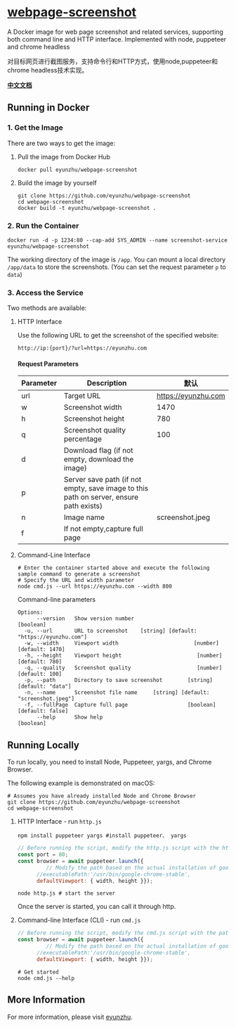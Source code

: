 # [webpage-screenshot](https://github.com/eyunzhu/webpage-screenshot)

A Docker image for web page screenshot and related services, supporting both command line and HTTP interface. Implemented with node, puppeteer and chrome headless

对目标网页进行截图服务，支持命令行和HTTP方式，使用node,puppeteer和chrome headless技术实现。

**[中文文档](https://github.com/eyunzhu/webpage-screenshot/blob/master/README_zh_CN.md)**

## Running in Docker

### 1. Get the Image

There are two ways to get the image:

1. Pull the image from Docker Hub

   ```shell
   docker pull eyunzhu/webpage-screenshot
   ```

2. Build the image by yourself

   ```shell
   git clone https://github.com/eyunzhu/webpage-screenshot
   cd webpage-screenshot
   docker build -t eyunzhu/webpage-screenshot .
   ```

### 2. Run the Container

```shell
docker run -d -p 1234:80 --cap-add SYS_ADMIN --name screenshot-service eyunzhu/webpage-screenshot
```

The working directory of the image is `/app`. You can mount a local directory `/app/data` to store the screenshots. (You can set the request parameter `p` to `data`)

### 3. Access the Service

Two methods are available:

1. HTTP Interface

   Use the following URL to get the screenshot of the specified website:

   ```
   http://ip:{port}/?url=https://eyunzhu.com
   ```

   #### Request Parameters

   | Parameter | Description                                                  | 默认                |
   | --------- | ------------------------------------------------------------ | ------------------- |
   | url       | Target URL                                                   | https://eyunzhu.com |
   | w         | Screenshot width                                             | 1470                |
   | h         | Screenshot height                                            | 780                 |
   | q         | Screenshot quality percentage                                | 100                 |
   | d         | Download flag (if not empty, download the image)             |                     |
   | p         | Server save path (if not empty, save image to this path on server, ensure path exists) |                     |
   | n         | Image name                                                   | screenshot.jpeg     |
   | f         | If not empty,capture full page                               |                     |

2. Command-Line Interface

   ```shell
   # Enter the container started above and execute the following sample command to generate a screenshot
   # Specify the URL and width parameter
   node cmd.js --url https://eyunzhu.com --width 800
   ```

   Command-line parameters
   
   ```shell
   Options:
         --version   Show version number                                  [boolean]
     -u, --url       URL to screenshot    [string] [default: "https://eyunzhu.com"]
     -w, --width     Viewport width                        [number] [default: 1470]
     -h, --height    Viewport height                        [number] [default: 780]
     -q, --quality   Screenshot quality                     [number] [default: 100]
     -p, --path      Directory to save screenshot        [string] [default: "data"]
     -n, --name      Screenshot file name     [string] [default: "screenshot.jpeg"]
     -f, --fullPage  Capture full page                   [boolean] [default: false]
         --help      Show help                                            [boolean]
   ```

## Running Locally

To run locally, you need to install Node, Puppeteer, yargs, and Chrome Browser.

The following example is demonstrated on macOS:

```shell
# Assumes you have already installed Node and Chrome Browser
git clone https://github.com/eyunzhu/webpage-screenshot
cd webpage-screenshot
```

1. HTTP Interface - run `http.js`

   ```shell
   npm install puppeteer yargs #install puppeteer、 yargs
   ```

   ```javascript
   // Before running the script, modify the http.js script with the http server port and the path to google-chrome-stable
   const port = 80;
   const browser = await puppeteer.launch({
     		// Modify the path based on the actual installation of google-chrome-stable on your system. If you have installed Chrome on a Mac, you can comment out this line.
         //executablePath:'/usr/bin/google-chrome-stable',
         defaultViewport: { width, height }});
   ```

   ```shell
   node http.js # start the server
   ```

   Once the server is started, you can call it through http.

2. Command-line Interface (CLI) - run `cmd.js`

   ```javascript
   // Before running the script, modify the cmd.js script with the path to google-chrome-stable
   const browser = await puppeteer.launch({
   			// Modify the path based on the actual installation of google-chrome-stable on your system. If you have installed Chrome on a Mac, you can comment out this line.
         //executablePath:'/usr/bin/google-chrome-stable',
         defaultViewport: { width, height }});
   ```

   ```shell
   # Get started
   node cmd.js --help
   ```

## More Information

For more information, please visit [eyunzhu](https://eyunzhu.com/).